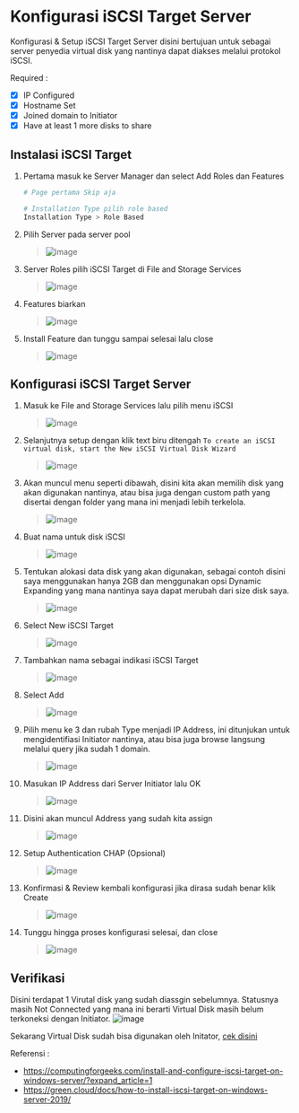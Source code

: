 # Konfigurasi iSCSI Target Server
Konfigurasi & Setup iSCSI Target Server disini bertujuan untuk sebagai server penyedia virtual disk yang nantinya dapat diakses melalui protokol iSCSI.

Required :
- [x] IP Configured
- [x] Hostname Set
- [x] Joined domain to Initiator
- [x] Have at least 1 more disks to share
## Instalasi iSCSI Target  
1. Pertama masuk ke Server Manager dan select Add Roles dan Features
   ```bash
   # Page pertama Skip aja

   # Installation Type pilih role based
   Installation Type > Role Based
   ```
2. Pilih Server pada server pool
   > ![image](https://github.com/diotriandika/learn-networking/assets/109568349/ce40fc6b-083f-449c-ac23-8e87a48a2f0d)
3. Server Roles pilih iSCSI Target di File and Storage Services
   > ![image](https://github.com/diotriandika/learn-networking/assets/109568349/7725d48c-7dd4-4f7f-88a6-7cf066f75b41)
4. Features biarkan
   > ![image](https://github.com/diotriandika/learn-networking/assets/109568349/a9dd02e0-c6b2-4819-bd92-3c1c5cbf52fd)
5. Install Feature dan tunggu sampai selesai lalu close
   > ![image](https://github.com/diotriandika/learn-networking/assets/109568349/f5f711dd-7557-4429-84f9-f46eff613e4a)
## Konfigurasi iSCSI Target Server
1. Masuk ke File and Storage Services lalu pilih menu iSCSI
   > ![image](https://github.com/diotriandika/learn-networking/assets/109568349/6d1c59f3-fba2-4e46-9f76-30ef094242dc)
2. Selanjutnya setup dengan klik text biru ditengah `To create an iSCSI virtual disk, start the New iSCSI Virtual Disk Wizard`
   > ![image](https://github.com/diotriandika/learn-networking/assets/109568349/aa6a74b9-01bc-491b-b2b4-81eec3d89242)
3. Akan muncul menu seperti dibawah, disini kita akan memilih disk yang akan digunakan nantinya, atau bisa juga dengan custom path yang disertai dengan folder yang mana ini menjadi lebih terkelola.
   > ![image](https://github.com/diotriandika/learn-networking/assets/109568349/50af6f5e-6a6a-489e-a804-17bf7c125fa1)
3. Buat nama untuk disk iSCSI
   > ![image](https://github.com/diotriandika/learn-networking/assets/109568349/968c2c3f-d722-4d7d-b4a0-cda9f42d8f05)
4. Tentukan alokasi data disk yang akan digunakan, sebagai contoh disini saya menggunakan hanya 2GB dan menggunakan opsi Dynamic Expanding yang mana nantinya saya dapat merubah dari size disk saya.
   > ![image](https://github.com/diotriandika/learn-networking/assets/109568349/872eea5f-6748-4e14-bd47-78dd46a0c23c)
5. Select New iSCSI Target
   > ![image](https://github.com/diotriandika/learn-networking/assets/109568349/4fc94d37-2c41-4930-a4c0-3a08b61412df)
6. Tambahkan nama sebagai indikasi iSCSI Target
   > ![image](https://github.com/diotriandika/learn-networking/assets/109568349/d64cf4bb-b5ce-4588-9125-04bc283562b1)
7. Select Add
   > ![image](https://github.com/diotriandika/learn-networking/assets/109568349/791390f0-6b68-49af-b34e-be1706dce585)
8. Pilih menu ke 3 dan rubah Type menjadi IP Address, ini ditunjukan untuk mengidentifiasi Initiator nantinya, atau bisa juga browse langsung melalui query jika sudah 1 domain.
   > ![image](https://github.com/diotriandika/learn-networking/assets/109568349/fa173d88-2df6-4c82-85f0-6b21923d266c)
9. Masukan IP Address dari Server Initiator lalu OK
   > ![image](https://github.com/diotriandika/learn-networking/assets/109568349/06e6c076-a52d-4842-8cb6-e7efc30c63a4)
11. Disini akan muncul Address yang sudah kita assign
    > ![image](https://github.com/diotriandika/learn-networking/assets/109568349/198e37b6-8c48-494a-ab2a-f029c290709b)
12. Setup Authentication CHAP (Opsional)
    > ![image](https://github.com/diotriandika/learn-networking/assets/109568349/df186a45-3fe4-41bd-876c-d879ed94f3fd)
13. Konfirmasi & Review kembali konfigurasi jika dirasa sudah benar klik Create
    > ![image](https://github.com/diotriandika/learn-networking/assets/109568349/1a80b3e1-8fd2-456f-84b6-89f53b767f47)
15. Tunggu hingga proses konfigurasi selesai, dan close
    > ![image](https://github.com/diotriandika/learn-networking/assets/109568349/e6313ba6-d204-43f8-88fc-cb89a2115df1)
## Verifikasi
Disini terdapat 1 Virutal disk yang sudah diassgin sebelumnya. Statusnya masih Not Connected yang mana ini berarti Virtual Disk masih belum terkoneksi dengan Initiator.
![image](https://github.com/diotriandika/learn-networking/assets/109568349/14bb87e0-eeca-4b76-8cfb-21f974297641)

Sekarang Virtual Disk sudah bisa digunakan oleh Initator, [cek disini]()

Referensi :
- https://computingforgeeks.com/install-and-configure-iscsi-target-on-windows-server/?expand_article=1
- https://green.cloud/docs/how-to-install-iscsi-target-on-windows-server-2019/



